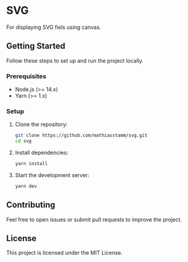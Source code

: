 # SVG

For displaying SVG fiels using canvas.

## Getting Started

Follow these steps to set up and run the project locally.

### Prerequisites

- Node.js (>= 14.x)
- Yarn (>= 1.x)

### Setup

1. Clone the repository:
   ```bash
   git clone https://github.com/mathiasstamm/svg.git
   cd svg
   ```

2. Install dependencies:
   ```bash
   yarn install
   ```

3. Start the development server:
   ```bash
   yarn dev
   ```

## Contributing

Feel free to open issues or submit pull requests to improve the project.

## License

This project is licensed under the MIT License.
